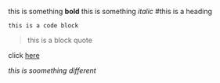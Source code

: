 this is something **bold**
this is something *italic*
#this is a heading

`this is a code block`

> this is a block quote

click [here](http://google.com)

*this is soomething different*

